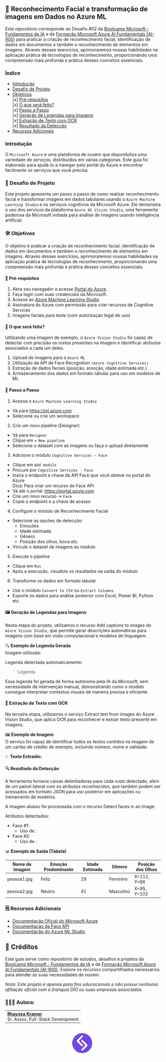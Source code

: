 ## 🤖 Reconhecimento Facial e transformação de imagens em Dados no Azure ML

Este repositório corresponde ao Desafio #02 da  [Bootcamp Microsoft - Fundamentos de IA](https://www.dio.me/bootcamp/microsoft-fundamentos-de-ia) e da [Formação Microsoft Azure AI Fundamentals (AI-900)](https://web.dio.me/track/2150f9b5-b06f-4a59-ade6-ab163c24f089) para praticar a criação de reconhecimento facial, identificação de dados em documentos e também o reconhecimento de elementos em imagens. Através desses exercícios, aprimoraremos nossas habilidades na aplicação prática de tecnologias de reconhecimento, proporcionando uma compreensão mais profunda e prática desses conceitos essenciais. 

### Índice
- [Introdução]()
- [Desafio de Projeto]()
- [Objetivos]()  
  [x] [Pré-requisitos]()     
  [x] [O que será feito?]()    
  [x] [Passo a Passo]()  
  [x] [Geração de Legendas para Imagens]()  
  [x] [Extração de Texto com OCR]()  
  [x] [Resultado da Detecção]()  
- [Recursos Adicionais]()

### Introdução
O `Microsoft Azure` é uma plataforma de nuvem que disponibiliza uma variedade de serviços, distribuídos em várias categorias. Este guia foi elaborado para ajudá-lo a navegar pelo portal do Azure e encontrar facilmente os serviços que você precisa.

### 🎯 Desafio de Projeto
Este projeto apresenta um passo a passo de como realizar reconhecimento facial e transformar imagens em dados tabulares usando o `Azure Machine Learning Studio` e os serviços cognitivos da Microsoft Azure. Ele demonstra o uso dos serviços da plataforma `Azure AI Vision Studio`, uma ferramenta poderosa da Microsoft voltada para análise de imagens usando inteligência artificial.

### 🛠️ Objetivos
O objetivo é praticar a criação de reconhecimento facial, identificação de dados em documentos e também o reconhecimento de elementos em imagens. Através desses exercícios, aprimoraremos nossas habilidades na aplicação prática de tecnologias de reconhecimento, proporcionando uma compreensão mais profunda e prática desses conceitos essenciais. 

#### 📌 Pré-requisitos
1. Abra seu navegador e acesse [Portal do Azure](portal.azure.com).
2. Faça login com suas credenciais da Microsoft.
3. Acesse ao [Azure Machine Learning Studio](https://ml.azure.com/)
4. Assinatura do Azure com permissão para criar recursos de Cognitive Services
5. Imagens faciais para teste (com autorização legal de uso)

#### 🧠 O que será feito?
Utilizando uma imagem de exemplo, o `Azure Vision Studio` foi capaz de detectar com precisão os rostos presentes na imagem e identificar atributos associados a cada um deles.
1. Upload de imagens para o `Azure ML`
2. Utilização da API de Face Recognition `(Azure Cognitive Services)`
3. Extração de dados faciais (posição, emoção, idade estimada etc.)
4. Armazenamento dos dados em formato tabular para uso em modelos de ML

#### 🚀 Passo a Passo
1. Acesse o `Azure Machine Learning Studio`
- Vá para https://ml.azure.com
- Selecione ou crie um workspace

2. Crie um novo pipeline (Designer)
- Vá para `Designer`
- Clique em + `New pipeline`
- Selecione o dataset com as imagens ou faça o upload diretamente

3. Adicione o módulo `Cognitive Services – Face`
- Clique em `Add module`
- Procure por `Cognitive Services - Face`
- Insira o endpoint e chave da API Face que você obteve no portal do Azure  
  Dica: Para criar um recurso de Face API:
- Vá até o portal: https://portal.azure.com
- Crie um novo recurso → `Face`
- Copie o endpoint e a chave de acesso

4. Configure o módulo de Reconhecimento Facial
- Selecione as opções de detecção:
  - Emoções
  - Idade estimada
  - Gênero
  - Posição dos olhos, boca etc.
- Vincule o dataset de imagens ao módulo

5. Execute o pipeline
- Clique em `Run`
- Após a execução, visualize os resultados na saída do módulo

6. Transforme os dados em formato tabular
- Use o módulo `Convert to CSV` ou `Extract Columns`
- Exporte os dados para análise posterior com Excel, Power BI, Python etc.  

#### 🖼️ Geração de Legendas para Imagens
Nesta etapa do projeto, utilizamos o recurso Add captions to images do `Azure Vision Studio`, que permite gerar descrições automáticas para imagens com base em visão computacional e modelos de linguagem.

🔍 **Exemplo de Legenda Gerada**  
Imagem utilizada:

Legenda detectada automaticamente:
>Legenda

Essa legenda foi gerada de forma autônoma pela IA da Microsoft, sem necessidade de intervenção manual, demonstrando como o modelo consegue interpretar contextos visuais de maneira precisa e eficiente.

#### 🧾 Extração de Texto com OCR 
Na terceira etapa, utilizamos o serviço Extract text from images do Azure Vision Studio, que aplica OCR para reconhecer e extrair texto presente em imagens.

🖼️ **Exemplo de Imagem**  
O serviço foi capaz de identificar todos os textos contidos na imagem de um cartão de crédito de exemplo, incluindo número, nome e validade:

✨ **Texto Extraído:**  

#### 🔍 Resultado da Detecção
A ferramenta fornece caixas delimitadoras para cada rosto detectado, além de um painel lateral com os atributos reconhecidos, que também podem ser acessados em formato JSON para uso posterior em aplicações ou treinamento de modelos.

A imagem abaixo foi processada com o recurso Detect faces in an image:

Atributos detectados:
- Face #1:  
    - Uso de : 
- Face #2:
    - Uso de : 

📊 **Exemplo de Saída (Tabela)**

| Nome da Imagem | Emoção Predominante | Idade Estimada | Gênero    | Posição dos Olhos |
|----------------|---------------------|----------------|-----------|-------------------|
| pessoa1.jpg    | Feliz               | 29             | Feminino  | X=112, Y=88       |
| pessoa2.jpg    | Neutro              | 41             | Masculino | X=95, Y=102       |

### 🗒️ Recursos Adicionais
- [Documentação Oficial do Microsoft Azure](https://docs.microsoft.com/azure)
- [Documentação da Face API](https://learn.microsoft.com/pt-br/azure/cognitive-services/face/)
- [Documentação do Azure ML Studio](https://learn.microsoft.com/pt-br/azure/machine-learning/)

## 🔗 Créditos
Este guia serve como repositório de estudos, desafios e projetos da [Bootcamp Microsoft - Fundamentos de IA](https://www.dio.me/bootcamp/microsoft-fundamentos-de-ia) e da [Formação Microsoft Azure AI Fundamentals (AI-900)](https://web.dio.me/track/2150f9b5-b06f-4a59-ade6-ab163c24f089). Explore os recursos compartilhados necessários para atender às suas necessidades de nuvem.

*Nota: Este projeto é apenas para fins educacionais e não possui nenhuma afiliação oficial com a franquia DIO ou suas empresas associadas.*

### 👩🏼‍💻 Autora:
<table style="border=0">
  <tr>
    <td align="left">
      <a href="https://github.com/rhayssakramer">
        <span><b>Rhayssa Kramer</b></span>
      </a>
      <br>
      <span>Sr. Assoc, Full-Stack Development</span>
    </td>
  </tr>
</table>

<div align="center"><a href="https://github.com/rhayssakramer"><img src="https://github.com/rhayssakramer/rhayssakramer/blob/main/img/by-devrhakramer.png" width="100"></a></div>
